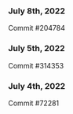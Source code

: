 ### July 8th, 2022

Commit #204784

### July 5th, 2022

Commit #314353


### July 4th, 2022

Commit #72281
